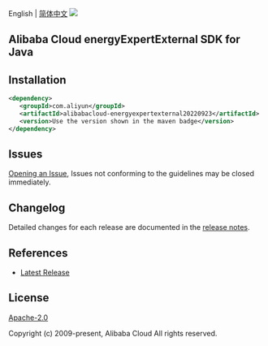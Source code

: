 English | [简体中文](README-CN.md)
![](https://aliyunsdk-pages.alicdn.com/icons/AlibabaCloud.svg)

## Alibaba Cloud energyExpertExternal SDK for Java

## Installation

```xml
<dependency>
   <groupId>com.aliyun</groupId>
   <artifactId>alibabacloud-energyexpertexternal20220923</artifactId>
   <version>Use the version shown in the maven badge</version>
</dependency>
```

## Issues
[Opening an Issue](https://github.com/aliyun/alibabacloud-java-async-sdk/issues/new), Issues not conforming to the guidelines may be closed immediately.

## Changelog
Detailed changes for each release are documented in the [release notes](./ChangeLog.txt).

## References
* [Latest Release](https://github.com/aliyun/alibabacloud-async-java-sdk/)

## License
[Apache-2.0](http://www.apache.org/licenses/LICENSE-2.0)

Copyright (c) 2009-present, Alibaba Cloud All rights reserved.